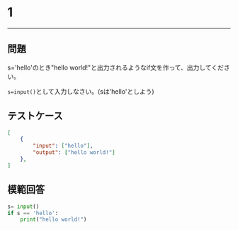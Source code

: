 # 1

---
## 問題

s='hello'のとき"hello world!"と出力されるようなif文を作って、出力してください。

```s=input()```として入力しなさい。(sは'hello'としよう)
## テストケース

```json
[
	{
		"input": ["hello"],
		"output": ["hello world!"]
  	},
]
```

## 模範回答
```python
s= input()
if s == 'hello':
    print("hello world!")
```